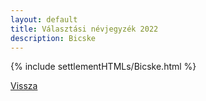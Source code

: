 ```yaml
---
layout: default
title: Választási névjegyzék 2022
description: Bicske
---
```


{% include settlementHTMLs/Bicske.html %}

[Vissza](../)